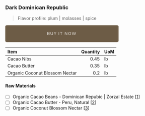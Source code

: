 ### Dark Dominican Republic
> Flavor profile: plum | molasses | spice

[![Buy Now](/assets/images/buy-now.png "Buy Now")](https://shop.osocra.com/products/22021318)

| Item | Quantity | UoM  |
| :---     | ---:    | :--- |
| Cacao Nibs  | 0.45    | lb    |
| Cacao Butter   | 0.35    | lb    |
| Organic Coconut Blossom Nectar   | 0.2      | lb      |

#### Raw Materials
- [ ] Organic Cacao Beans -  Dominican Repubic | Zorzal Estate [[1](/vendors)]
- [ ] Organic Cacao Butter - Peru, Natural [[2](/vendors)]
- [ ] Organic Coconut Blossom Nectar [[3](/vendors)]
